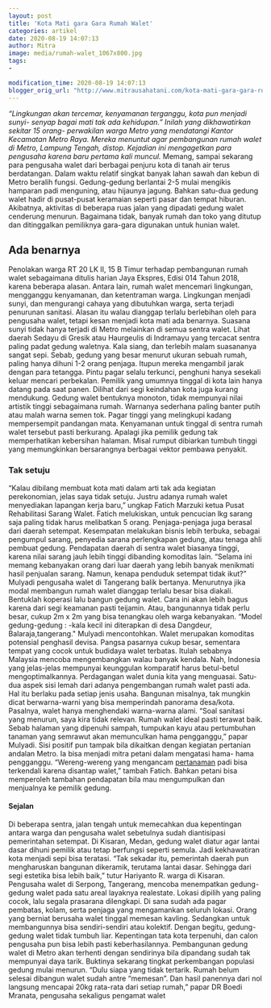 ```yaml
---
layout: post
title: 'Kota Mati gara Gara Rumah Walet'
categories: artikel
date: 2020-08-19 14:07:13
author: Mitra
image: media/rumah-walet_1067x800.jpg
tags:
- 

modification_time: 2020-08-19 14:07:13
blogger_orig_url: "http://www.mitrausahatani.com/kota-mati-gara-gara-rumah-walet.html"
---
```


_“Lingkungan akan tercemar, kenyamanan terganggu, kota pun menjadi sunyi-
senyap bagai mati tak ada kehidupan.” Inilah yang dikhawatirkan sekitar 15
orang- perwakilan warga Metro yang mendatangi Kantor Kecamatan Metro Raya.
Mereka menuntut agar pembangunan rumah walet di Metro, Lampung Tengah, distop.
Kejadian ini mengagetkan para pengusaha karena baru pertama kali muncul._
Memang, sampai sekarang para pengusaha walet dari berbagai penjuru kota di
tanah air terus berdatangan. Dalam waktu relatif singkat banyak lahan sawah
dan kebun di Metro beralih fungsi. Gedung-gedung berlantai 2-5 mulai mengikis
hamparan padi menguning, atau hijaunya jagung. Bahkan satu-dua gedung walet
hadir di pusat-pusat keramaian seperti pasar dan tempat hiburan. Akibatnya,
aktivitas di beberapa ruas jalan yang dipadati gedung walet cenderung menurun.
Bagaimana tidak, banyak rumah dan toko yang ditutup dan ditinggalkan
pemiliknya gara-gara digunakan untuk hunian walet.

## Ada benarnya

Penolakan warga RT 20 LK II, 15 B Timur terhadap pembangunan rumah walet
sebagaimana ditulis harian Jaya Ekspres, Edisi 014 Tahun 2018, karena beberapa
alasan. Antara lain, rumah walet mencemari lingkungan, mengganggu kenyamanan,
dan ketentraman warga. Lingkungan menjadi sunyi, dan mengurangi cahaya yang
dibutuhkan warga, serta terjadi penurunan sanitasi. Alasan itu walau dianggap
terlalu berlebihan oleh para pengusaha walet, tetapi kesan menjadi kota mati
ada benarnya. Suasana sunyi tidak hanya terjadi di Metro melainkan di semua
sentra walet. Lihat daerah Sedayu di Gresik atau Haurgeulis di Indramayu yang
tercacat sentra paling padat gedung waletnya. Kala siang, dan terlebih malam
suasananya sangat sepi. Sebab, gedung yang besar menurut ukuran sebuah rumah,
paling hanya dihuni 1-2 orang penjaga. Itupun mereka mengambil jarak dengan
para tetangga. Pintu pagar selalu terkunci, penghuni hanya sesekali keluar
mencari perbekalan. Pemilik yang umumnya tinggal di kota lain hanya datang
pada saat panen. Dilihat dari segi keindahan kota juga kurang mendukung.
Gedung walet bentuknya monoton, tidak mempunyai nilai artistik tinggi
sebagaimana rumah. Warnanya sederhana paling banter putih atau malah warna
semen tok. Pagar tinggi yang melingkupi kadang mempersempit pandangan mata.
Kenyamanan untuk tinggal di sentra rumah walet tersebut pasti berkurang.
Apalagi jika pemilik gedung tak memperhatikan kebersihan halaman. Misal rumput
dibiarkan tumbuh tinggi yang memungkinkan bersarangnya berbagai vektor pembawa
penyakit.

### Tak setuju

“Kalau dibilang membuat kota mati dalam arti tak ada kegiatan perekonomian,
jelas saya tidak setuju. Justru adanya rumah walet menyediakan lapangan kerja
baru,” ungkap Fatich Marzuki ketua Pusat Rehabilitasi Sarang Walet. Fatich
melukiskan, untuk pencucian lkg sarang saja paling tidak harus melibatkan 5
orang. Penjaga-penjaga juga berasal dari daerah setempat. Kesempatan melakukan
bisnis lebih terbuka, sebagai pengumpul sarang, penyedia sarana perlengkapan
gedung, atau tenaga ahli pembuat gedung. Pendapatan daerah di sentra walet
biasanya tinggi, karena nilai sarang jauh lebih tinggi dibanding komoditas
lain. “Selama ini memang kebanyakan orang dari luar daerah yang lebih banyak
menikmati hasil penjualan sarang. Namun, kenapa penduduk setempat tidak ikut?”
Mulyadi pengusaha walet di Tangerang balik bertanya. Menurutnya jika modal
membangun rumah walet dianggap terlalu besar bisa diakali. Bentuklah koperasi
lalu bangun gedung walet. Cara ini akan lebih bagus karena dari segi keamanan
pasti teijamin. Atau, bangunannya tidak perlu besar, cukup 2m x 2m yang bisa
tenangkau oleh warga kebanyakan. “Model gedung-gedung : -kala kecil ini
diterapkan di desa Dangdeur, Balaraja,tangerang." Mulyadi mencontohkan. Walet
merupakan komoditas potensial penghasil devisa. Pangsa pasarnya cukup besar,
sementara tempat yang cocok untuk budidaya walet terbatas. Itulah sebabnya
Malaysia mencoba mengembangkan walau banyak kendala. Nah, Indonesia yang
jelas-jelas mempunyai keunggulan komparatif harus betul-betul
mengoptimalkannya. Perdagangan walet dunia kita yang menguasai. Satu-dua aspek
sisi lemah dari adanya pengembangan rumah walet pasti ada. Hal itu berlaku
pada setiap jenis usaha. Bangunan misalnya, tak mungkin dicat berwarna-warni
yang bisa memperindah panorama desa/kota. Pasalnya, walet hanya menghendaki
warna-warna alami. “Soal sanitasi yang menurun, saya kira tidak relevan. Rumah
walet ideal pasti terawat baik. Sebab halaman yang dipenuhi sampah, tumpukan
kayu atau pertumbuhan tanaman yang semrawut akan memunculkan hama pengganggu,”
papar Mulyadi. Sisi positif pun tampak bila dikaitkan dengan kegiatan
pertanian andalan Metro. Ia bisa menjadi mitra petani dalam mengatasi hama-
hama pengganggu. “Wereng-wereng yang mengancam
[pertanaman](https://www.mitrausahatani.com/pertanian "pertanaman") padi bisa
terkendali karena disantap walet,” tambah Fatich. Bahkan petani bisa
memperoleh tambahan pendapatan bila mau mengumpulkan dan menjualnya ke pemilik
gedung.

#### Sejalan

Di beberapa sentra, jalan tengah untuk memecahkan dua kepentingan antara warga
dan pengusaha walet sebetulnya sudah diantisipasi pemerintahan setempat. Di
Kisaran, Medan, gedung walet diatur agar lantai dasar dihuni pemilik atau
tetap berfungsi seperti semula. Jadi kekhawatiran kota menjadi sepi bisa
teratasi. “Tak sekadar itu, pemerintah daerah pun mengharuskan bangunan
dikeramik, terutama lantai dasar. Sehingga dari segi estetika bisa lebih
baik,” tutur Hariyanto R. warga di Kisaran. Pengusaha walet di Serpong,
Tangerang, mencoba menempatkan gedung-gedung walet pada satu areal layaknya
realestate. Lokasi dipilih yang paling cocok, lalu segala prasarana
dilengkapi. Di sana sudah ada pagar pembatas, kolam, serta penjaga yang
mengamankan seluruh lokasi. Orang yang berniat berusaha walet tinggal memesan
kavling. Sedangkan untuk membangunnya bisa sendiri-sendiri atau kolektif.
Dengan begitu, gedung-gedung walet tidak tumbuh liar. Kepentingan tata kota
terpenuhi, dan calon pengusaha pun bisa lebih pasti keberhasilannya.
Pembangunan gedung walet di Metro akan terhenti dengan sendirinya bila
dipandang sudah tak mempunyai daya tarik. Buktinya sekarang tingkat
perkembangan populasi gedung mulai menurun. “Dulu siapa yang tidak tertarik.
Rumah belum selesai dibangun walet sudah antre “memesan”. Dan hasil panennya
dari nol langsung mencapai 20kg rata-rata dari setiap rumah,” papar DR Boedi
Mranata, pengusaha sekaligus pengamat walet


